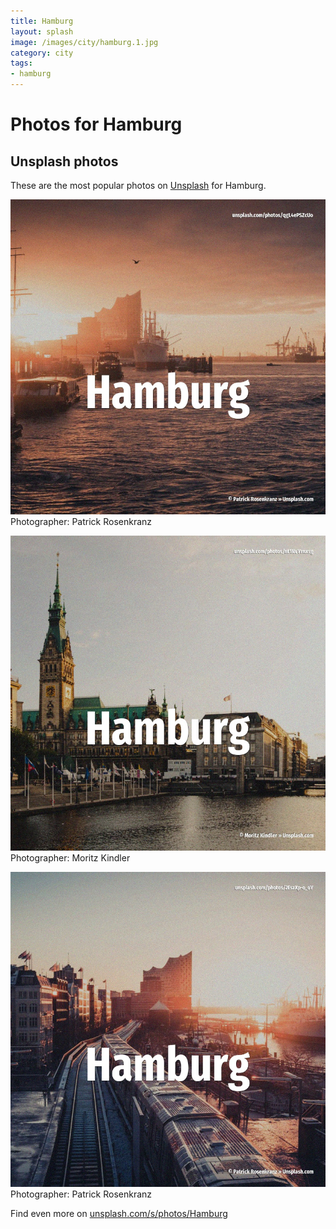 ```yaml
---
title: Hamburg
layout: splash
image: /images/city/hamburg.1.jpg
category: city
tags:
- hamburg
---
```

# Photos for Hamburg
 
## Unsplash photos
These are the most popular photos on [Unsplash](https://unsplash.com) for Hamburg.
 
![Hamburg](/images/city/hamburg.1.jpg)
Photographer:  Patrick Rosenkranz
 
![Hamburg](/images/city/hamburg.2.jpg)
Photographer:  Moritz Kindler
 
![Hamburg](/images/city/hamburg.3.jpg)
Photographer:  Patrick Rosenkranz
 
Find even more on [unsplash.com/s/photos/Hamburg](https://unsplash.com/s/photos/Hamburg)
 
